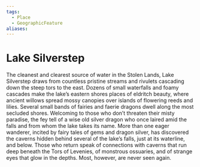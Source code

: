 ```yaml
---
tags:
  - Place
  - GeographicFeature
aliases:
---
```

# Lake Silverstep
The cleanest and clearest source of water in the Stolen Lands, Lake Silverstep draws from countless pristine streams and rivulets cascading down the steep tors to the east. Dozens of small waterfalls and foamy cascades make the lake’s eastern shores places of eldritch beauty, where ancient willows spread mossy canopies over islands of flowering reeds and lilies. Several small bands of fairies and faerie dragons dwell along the most secluded shores. Welcoming to those who don’t threaten their misty paradise, the fey tell of a wise old silver dragon who once laired amid the falls and from whom the lake takes its name. More than one eager wanderer, incited by fairy tales of gems and dragon silver, has discovered the caverns hidden behind several of the lake’s falls, just at its waterline, and below. Those who return speak of connections with caverns that run deep beneath the Tors of Levenies, of monstrous ossuaries, and of strange eyes that glow in the depths. Most, however, are never seen again.